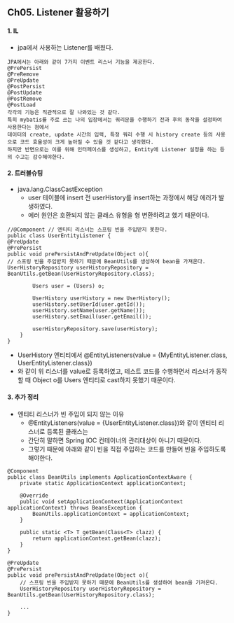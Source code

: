## Ch05. Listener 활용하기
#### 1. IL
- jpa에서 사용하는 Listener를 배웠다.
```
JPA에서는 아래와 같이 7가지 이벤트 리스너 기능을 제공한다.
@PrePersist
@PreRemove
@PreUpdate
@PostPersist
@PostUpdate
@PostRemove
@PostLoad
각각의 기능은 직관적으로 잘 나와있는 것 같다.
특히 mybatis를 주로 쓰는 나의 입장에서는 쿼리문을 수행하기 전과 후의 동작을 설정하여 사용한다는 점에서
데이터의 create, update 시간의 입력, 특정 쿼리 수행 시 history create 등의 사용으로 코드 효율성이 크게 높아질 수 있을 것 같다고 생각했다.
하지만 반면으로는 이를 위해 인터페이스를 생성하고, Entity에 Listener 설정을 하는 등의 수고는 감수해야한다.
```

#### 2. 트러블슈팅
- java.lang.ClassCastException
  - user 테이블에 insert 전 userHistory를 insert하는 과정에서 해당 에러가 발생하였다.
  - 에러 원인은 호환되지 않는 클래스 유형을 형 변환하려고 했기 때문이다.
```
//@Component // 엔티티 리스너는 스프링 빈을 주입받지 못한다.
public class UserEntityListener {
@PreUpdate
@PrePersist
public void prePersistAndPreUpdate(Object o){
// 스프링 빈을 주입받지 못하기 때문에 BeanUtils를 생성하여 bean을 가져온다.
UserHistoryRepository userHistoryRepository = BeanUtils.getBean(UserHistoryRepository.class);

        Users user = (Users) o;

        UserHistory userHistory = new UserHistory();
        userHistory.setUserId(user.getId());
        userHistory.setName(user.getName());
        userHistory.setEmail(user.getEmail());

        userHistoryRepository.save(userHistory);
    }
}
```
- UserHistory 엔티티에서 @EntityListeners(value = {MyEntityListener.class, UserEntityListener.class})
- 와 같이 위 리스너를 value로 등록하였고, 테스트 코드를 수행하면서 리스너가 동작할 때 Object o를 Users 엔티티로 cast하지 못했기 때문이다.

#### 3. 추가 정리
- 엔티티 리스너가 빈 주입이 되지 않는 이유
  - @EntityListeners(value = {UserEntityListener.class})와 같이 엔티티 리스너로 등록된 클래스는
  - 간단히 말하면 Spring IOC 컨테이너의 관리대상이 아니기 때문이다.
  - 그렇기 때문에 아래와 같이 빈을 직접 주입하는 코드를 만들어 빈을 주입하도록 해야한다.
```
@Component
public class BeanUtils implements ApplicationContextAware {
    private static ApplicationContext applicationContext;

    @Override
    public void setApplicationContext(ApplicationContext applicationContext) throws BeansException {
        BeanUtils.applicationContext = applicationContext;
    }

    public static <T> T getBean(Class<T> clazz) {
        return applicationContext.getBean(clazz);
    }
}

@PreUpdate
@PrePersist
public void prePersistAndPreUpdate(Object o){
    // 스프링 빈을 주입받지 못하기 때문에 BeanUtils를 생성하여 bean을 가져온다.
    UserHistoryRepository userHistoryRepository = BeanUtils.getBean(UserHistoryRepository.class);
    
    ...
}
```